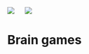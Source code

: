 <a href="https://codeclimate.com/github/u-master/frontend-project-lvl1/maintainability"><img src="https://api.codeclimate.com/v1/badges/fc350fd15de10809c3f7/maintainability" /></a>
&nbsp;&nbsp;&nbsp;&nbsp;
<a href="https://codeclimate.com/github/u-master/frontend-project-lvl1/test_coverage"><img src="https://api.codeclimate.com/v1/badges/fc350fd15de10809c3f7/test_coverage" /></a>

<h1>Brain games</h1>
